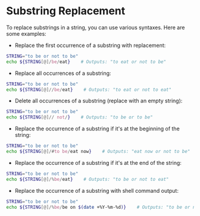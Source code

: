 # Substring Replacement

To replace substrings in a string, you can use various syntaxes. Here are some examples:

- Replace the first occurrence of a substring with replacement:

```bash
STRING="to be or not to be"
echo ${STRING[@]/be/eat}    # Outputs: "to eat or not to be"
```

- Replace all occurrences of a substring:

```bash
STRING="to be or not to be"
echo ${STRING[@]//be/eat}    # Outputs: "to eat or not to eat"
```

- Delete all occurrences of a substring (replace with an empty string):

```bash
STRING="to be or not to be"
echo ${STRING[@]// not/}    # Outputs: "to be or to be"
```

- Replace the occurrence of a substring if it's at the beginning of the string:

```bash
STRING="to be or not to be"
echo ${STRING[@]/#to be/eat now}    # Outputs: "eat now or not to be"
```

- Replace the occurrence of a substring if it's at the end of the string:

```bash
STRING="to be or not to be"
echo ${STRING[@]/%be/eat}    # Outputs: "to be or not to eat"
```

- Replace the occurrence of a substring with shell command output:

```bash
STRING="to be or not to be"
echo ${STRING[@]/%be/be on $(date +%Y-%m-%d)}    # Outputs: "to be or not to be on 2022-05-10"
```

